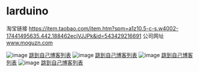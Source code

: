 # larduino
淘宝链接 https://item.taobao.com/item.htm?spm=a1z10.5-c-s.w4002-17441495635.442.188462ecjVJJPk&id=543429216691
公司网址 www.moguzn.com


 ![image](https://www.baidu.com/img/bd_logo1.png?where=super)
 <a href="http://write.blog.csdn.net/postlist" target="_blank">跳到自己博客列表</a>
  ![image](https://www.baidu.com/img/bd_logo1.png?where=super)
 <a href="http://write.blog.csdn.net/postlist" target="_blank">跳到自己博客列表</a>
  ![image](https://www.baidu.com/img/bd_logo1.png?where=super)
 <a href="http://write.blog.csdn.net/postlist" target="_blank">跳到自己博客列表</a>
  ![image](https://www.baidu.com/img/bd_logo1.png?where=super)
 <a href="http://write.blog.csdn.net/postlist" target="_blank">跳到自己博客列表</a>
